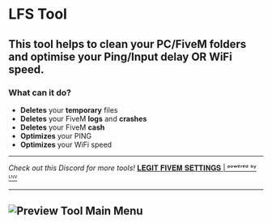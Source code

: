 # LFS Tool
## This tool helps to clean your PC/FiveM folders and optimise your Ping/Input delay OR WiFi speed. 
### What can it do?
- **Deletes** your **temporary** files
- **Deletes** your FiveM **logs** and **crashes**
- **Deletes** your FiveM **cash**
- **Optimizes** your PING
- **Optimizes** your WiFi speed 

---
*Check out this Discord for more tools!*
[𝐋𝐄𝐆𝐈𝐓 𝐅𝐈𝐕𝐄𝐌 𝐒𝐄𝐓𝐓𝐈𝐍𝐆𝐒 | ᵖᵒʷᵉʳᵉᵈ ᵇʸ ᴸᴺⱽ](https://discord.gg/QR4az8AcZP)

---
![Preview Tool Main Menu](https://github.com/user-attachments/assets/0f565491-5d09-42e3-a973-04e29e8000c1)
---
